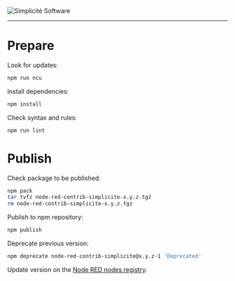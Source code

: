 ![Simplicit&eacute; Software](https://platform.simplicite.io/logos/logo250-grey.png)
* * *

Prepare
=======

Look for updates:

```bash
npm run ncu
```

Install dependencies:

```bash
npm install
```

Check syntax and rules:

```bash
npm run lint
```

Publish
=======

Check package to be published:

```bash
npm pack
tar tvfz node-red-contrib-simplicite-x.y.z.tgz
rm node-red-contrib-simplicite-x.y.z.tgz
```

Publish to npm repository:

```bash
npm publish
```

Deprecate previous version:

```bash
npm deprecate node-red-contrib-simplicite@x.y.z-1 'Deprecated'
```

Update version on the [Node RED nodes registry](https://flows.nodered.org/node/node-red-contrib-simplicite).
